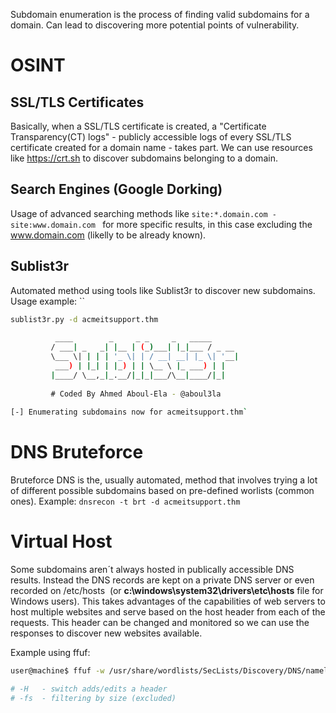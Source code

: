 Subdomain enumeration is the process of finding valid subdomains for a domain. Can lead to discovering more potential points of vulnerability.

# OSINT

## SSL/TLS Certificates
Basically, when a SSL/TLS certificate is created, a "Certificate Transparency(CT) logs" - publicly accessible logs of every SSL/TLS certificate created for a domain name - takes part. We can use resources like https://crt.sh to discover subdomains belonging to a domain.

## Search Engines (Google Dorking)
Usage of advanced searching methods like `site:*.domain.com -site:www.domain.com ` for more specific results, in this case excluding the www.domain.com (likelly to be already known).

## Sublist3r
Automated method using tools like Sublist3r to discover new subdomains. Usage example: ``
``` bash
sublist3r.py -d acmeitsupport.thm  
  
          ____        _     _ _     _   _____  
         / ___| _   _| |__ | (_)___| |_|___ / _ __  
         \___ \| | | | '_ \| | / __| __| |_ \| '__|  
          ___) | |_| | |_) | | \__ \ |_ ___) | |  
         |____/ \__,_|_.__/|_|_|___/\__|____/|_|  
  
         # Coded By Ahmed Aboul-Ela - @aboul3la  
  
[-] Enumerating subdomains now for acmeitsupport.thm`
```

# DNS Bruteforce
Bruteforce DNS is the, usually automated, method that involves trying a lot of different possible subdomains based on pre-defined worlists (common ones). 
Example: ````dnsrecon -t brt -d acmeitsupport.thm ````

# Virtual Host 
Some subdomains aren´t always hosted in publically accessible DNS results. Instead the DNS records are kept on a private DNS server or even recorded on /etc/hosts  (or **c:\windows\system32\drivers\etc\hosts** file for Windows users). 
This takes advantages of the capabilities of web servers to host multiple websites and serve based on the host header from each of the requests. 
This header can be changed and monitored so we can use the responses to discover new websites available.

Example using ffuf:
``` bash
user@machine$ ffuf -w /usr/share/wordlists/SecLists/Discovery/DNS/namelist.txt -H "Host: FUZZ.acmeitsupport.thm" -u http://10.10.69.121` -fs 2395

# -H   - switch adds/edits a header
# -fs  - filtering by size (excluded)
```

